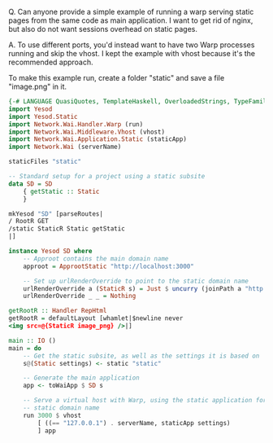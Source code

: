 Q. Can anyone provide a simple example of running a warp serving static pages from the same code as main application. I want to get rid of nginx, but also do not want sessions overhead on static pages.

A. To use different ports, you'd instead want to have two Warp processes running and skip the vhost. I kept the example with vhost because it's the recommended approach.

To make this example run, create a folder "static" and save a file "image.png" in it.

```haskell
{-# LANGUAGE QuasiQuotes, TemplateHaskell, OverloadedStrings, TypeFamilies, MultiParamTypeClasses #-}
import Yesod
import Yesod.Static
import Network.Wai.Handler.Warp (run)
import Network.Wai.Middleware.Vhost (vhost)
import Network.Wai.Application.Static (staticApp)
import Network.Wai (serverName)

staticFiles "static"

-- Standard setup for a project using a static subsite
data SD = SD
    { getStatic :: Static
    }

mkYesod "SD" [parseRoutes|
/ RootR GET
/static StaticR Static getStatic
|]

instance Yesod SD where
    -- Approot contains the main domain name
    approot = ApprootStatic "http://localhost:3000"

    -- Set up urlRenderOverride to point to the static domain name
    urlRenderOverride a (StaticR s) = Just $ uncurry (joinPath a "http://127.0.0.1:3000") $ renderRoute s
    urlRenderOverride _ _ = Nothing

getRootR :: Handler RepHtml
getRootR = defaultLayout [whamlet|$newline never
<img src=@{StaticR image_png} />|]

main :: IO ()
main = do
    -- Get the static subsite, as well as the settings it is based on
    s@(Static settings) <- static "static"

    -- Generate the main application
    app <- toWaiApp $ SD s

    -- Serve a virtual host with Warp, using the static application for the
    -- static domain name
    run 3000 $ vhost
        [ ((== "127.0.0.1") . serverName, staticApp settings)
        ] app
```